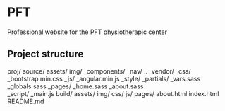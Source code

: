# PFT
Professional website for the PFT physiotherapic center

## Project structure

proj/
	source/
		assets/
			img/
		_components/
			_nav/
			..
		_vendor/
			_css/
				_bootstrap.min.css
			_js/
				_angular.min.js
		_style/
			_partials/
				_vars.sass
				_globals.sass
			_pages/
				_home.sass
				_about.sass				
		_script/
			_main.js
	build/
		assets/
			img/
			css/
			js/
		pages/
			about.html
		index.html
	README.md
